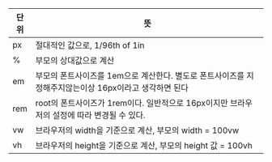 | 단위 | 뜻                                                                                                    |
| ---- | ----------------------------------------------------------------------------------------------------- |
| px   | 절대적인 값으로, 1/96th of 1in                                                                        |
| %    | 부모의 상대값으로 계산                                                                                |
| em   | 부모의 폰트사이즈를 1em으로 계산한다. 별도로 폰트사이즈를 지정해주지않는이상 16px이라고 생각하면 된다 |
| rem  | root의 폰트사이즈가 1rem이다. 일반적으로 16px이지만 브라우저의 설정에 따라 변경될 수 있다.            |
| vw   | 브라우저의 width을 기준으로 계산, 부모의 width = 100vw                                                |
| vh   | 브라우저의 height을 기준으로 계산, 부모의 height 값 = 100vh                                           |
